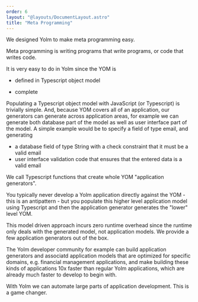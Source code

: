 ```yaml
---
order: 6
layout: "@layouts/DocumentLayout.astro"
title: "Meta Programming"
---
```


We designed Yolm to make meta programming easy.

Meta programming is writing programs that write programs, or code that writes code.

It is very easy to do in Yolm since the YOM is

- defined in Typescript object model

- complete

Populating a Typescript object model with JavaScript (or Typescript) is trivially simple. And, because YOM covers all of an application, our generators can generate across application areas, for example we can generate both database part of the model as well as user interface part of the model. A simple example would be to specify a field of type email, and generating
- a database field of type String with a check constraint that it must be a valid email
- user interface validation code that ensures that the entered data is a valid email

We call Typescript functions that create whole YOM "application generators".

You typically never develop a Yolm application directly against the YOM - this is an antipattern - but you populate this higher level application model using Typescript and then the application generator generates the "lower" level YOM.

This model driven approach incurs zero runtime overhead since the runtime only deals with the generated model, not application models. We provide a few application generators out of the box.

The Yolm developer community for example can build application generators and associatd application models that are optimized for specific domains, e.g. financial management applications, and make building these kinds of applications 10x faster than regular Yolm applications, which are already much faster to develop to begin with.

With Yolm we can automate large parts of application development. This is a game changer.

